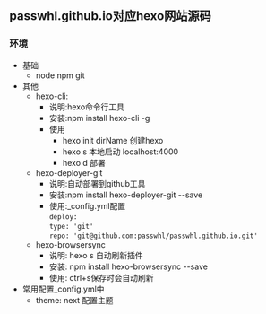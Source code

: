 ## passwhl.github.io对应hexo网站源码

### 环境
* 基础
    * node npm git
* 其他
    * hexo-cli: 
        * 说明:hexo命令行工具
        * 安装:npm install hexo-cli -g
        * 使用
            * hexo init dirName 创建hexo
            * hexo s  本地启动 localhost:4000
            * hexo d  部署     
    * hexo-deployer-git
        * 说明:自动部署到github工具
        * 安装:npm install hexo-deployer-git --save
        * 使用:_config.yml配置  
        `deploy:`   
        `type: 'git'`   
        `repo: 'git@github.com:passwhl/passwhl.github.io.git'`
    * hexo-browsersync 
        * 说明: hexo s 自动刷新插件
        * 安装: npm install hexo-browsersync --save
        * 使用: ctrl+s保存时会自动刷新
* 常用配置_config.yml中
    * theme: next 配置主题
            




